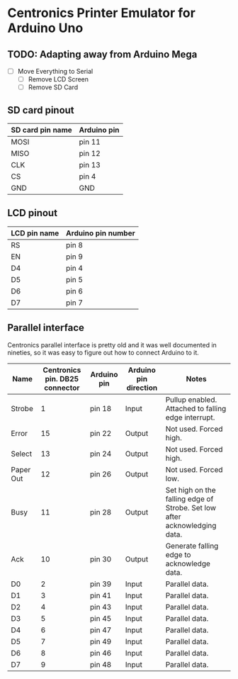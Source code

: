 # Centronics Printer Emulator for Arduino Uno

## TODO: Adapting away from Arduino Mega
* [ ] Move Everything to Serial
  * [ ] Remove LCD Screen
  * [ ] Remove SD Card
 
## SD card pinout

| SD card pin name | Arduino pin |
|------------------|-------------|
| MOSI             | pin 11      |
| MISO             | pin 12      |
| CLK              | pin 13      |
| CS               | pin 4       |
| GND              | GND         |


## LCD pinout

| LCD pin name | Arduino pin number |
|--------------|--------------------|
| RS           | pin 8              |
| EN           | pin 9              |
| D4           | pin 4              |
| D5           | pin 5              |
| D6           | pin 6              |
| D7           | pin 7              |


## Parallel interface
Centronics parallel interface is pretty old and it was well documented in nineties, so it was easy to figure out how to connect Arduino to it.

| Name      | Centronics pin. DB25 connector | Arduino pin | Arduino pin direction | Notes                                                                     |
|-----------|--------------------------------|-------------|-----------------------|---------------------------------------------------------------------------|
| Strobe    | 1                              | pin 18      | Input                 | Pullup enabled. Attached to falling edge interrupt.                       |
| Error     | 15                             | pin 22      | Output                | Not used. Forced high.                                                    |
| Select    | 13                             | pin 24      | Output                | Not used. Forced high.                                                    |
| Paper Out | 12                             | pin 26      | Output                | Not used. Forced low.                                                    |
| Busy      | 11                             | pin 28      | Output                | Set high on the falling edge of Strobe. Set low after acknowledging data. |
| Ack       | 10                             | pin 30      | Output                | Generate falling edge to acknowledge data.                                |
| D0        | 2                              | pin 39      | Input                 | Parallel data.                                                            |
| D1        | 3                              | pin 41      | Input                 | Parallel data.                                                            |
| D2        | 4                              | pin 43      | Input                 | Parallel data.                                                            |
| D3        | 5                              | pin 45      | Input                 | Parallel data.                                                            |
| D4        | 6                              | pin 47      | Input                 | Parallel data.                                                            |
| D5        | 7                              | pin 49      | Input                 | Parallel data.                                                            |
| D6        | 8                              | pin 46      | Input                 | Parallel data.                                                            |
| D7        | 9                              | pin 48      | Input                 | Parallel data.                                                            |
